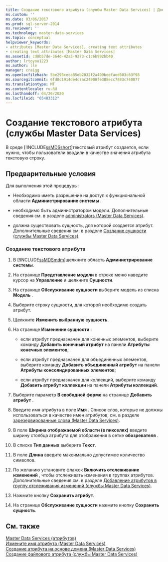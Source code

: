 ```yaml
---
title: Создание текстового атрибута (службы Master Data Services) | Документы Майкрософт
ms.custom: ''
ms.date: 03/06/2017
ms.prod: sql-server-2014
ms.reviewer: ''
ms.technology: master-data-services
ms.topic: conceptual
helpviewer_keywords:
- attributes [Master Data Services], creating text attributes
- creating text attributes [Master Data Services]
ms.assetid: cd8b57de-364d-42a3-9273-c1c6b992bb40
author: lrtoyou1223
ms.author: lle
manager: craigg
ms.openlocfilehash: 5be296ceca85eb2032f2a409beefaed603c63f98
ms.sourcegitcommit: 6fd8c1914de4c7ac24900fe388ecc7883c740077
ms.translationtype: MT
ms.contentlocale: ru-RU
ms.lasthandoff: 04/26/2020
ms.locfileid: "65483312"
---
```

# <a name="create-a-text-attribute-master-data-services"></a>Создание текстового атрибута (службы Master Data Services)
  В среде [!INCLUDE[ssMDSshort](../includes/ssmdsshort-md.md)]текстовый атрибут создается, если нужно, чтобы пользователи вводили в качестве значения атрибута текстовую строку.  
  
## <a name="prerequisites"></a>Предварительные условия  
 Для выполнения этой процедуры:  
  
-   Необходимо иметь разрешение на доступ к функциональной области **Администрирование системы** .  
  
-   необходимо быть администратором модели. Дополнительные сведения см. в разделе [administrators &#40;Master Data Services&#41;](administrators-master-data-services.md).  
  
-   должна существовать сущность, для которой создается атрибут. Дополнительные сведения см. в разделе [Создание сущности (службы Master Data Services)](../../2014/master-data-services/create-an-entity-master-data-services.md).  
  
### <a name="to-create-a-text-attribute"></a>Создание текстового атрибута  
  
1.  В [!INCLUDE[ssMDSmdm](../includes/ssmdsmdm-md.md)]щелкните область **Администрирование системы**.  
  
2.  На странице **Представление модели** в строке меню наведите курсор на **Управление** и щелкните **Сущности**.  
  
3.  На странице **Обслуживание сущности** выберите модель из списка **Модель** .  
  
4.  Выберите строку сущности, для которой необходимо создать атрибут.  
  
5.  Щелкните **Изменить выбранную сущность**.  
  
6.  На странице **Изменение сущности** :  
  
    -   если атрибут предназначен для конечных элементов, выберите команду **Добавить конечный атрибут** на панели **Атрибуты конечных элементов**;  
  
    -   если атрибут предназначен для объединенных элементов, выберите команду **Добавить объединенный атрибут** на панели **Атрибуты консолидированных элементов**;  
  
    -   если атрибут предназначен для коллекций, выберите команду **Добавить атрибут коллекции** на панели **Атрибуты коллекций**.  
  
7.  Выберите параметр **В свободной форме** на странице **Добавить атрибут** .  
  
8.  Введите имя атрибута в поле **Имя** . Список слов, которые не должны использоваться в качестве имен атрибутов, см. в разделе [зарезервированные слова &#40;Master Data Services&#41;](../../2014/master-data-services/reserved-words-master-data-services.md).  
  
9. В поле **Ширина отображаемой области (в пикселях)** введите ширину столбца атрибута для отображения в сетке **обозревателя** .  
  
10. В списке **Тип данных** выберите **Текст**.  
  
11. В поле **Длина** введите максимально допустимое количество символов.  
  
12. По желанию установите флажок **Включить отслеживание изменений** , чтобы отслеживать изменения в группах атрибутов. Дополнительные сведения см. в разделе [Добавление атрибутов в группу отслеживания изменений (службы Master Data Services)](../../2014/master-data-services/add-attributes-to-a-change-tracking-group-master-data-services.md).  
  
13. Нажмите кнопку **Сохранить атрибут**.  
  
14. На странице **Обслуживание сущности** нажмите кнопку **Сохранить сущность**.  
  
## <a name="see-also"></a>См. также  
 [Master Data Services &#40;атрибутов&#41;](../../2014/master-data-services/attributes-master-data-services.md)   
 [Измените имя атрибута &#40;Master Data Services&#41;](change-an-attribute-name-and-data-type-master-data-services.md)   
 [Создание атрибута на основе домена &#40;Master Data Services&#41;](../../2014/master-data-services/create-a-domain-based-attribute-master-data-services.md)   
 [Создание файлового атрибута (службы Master Data Services)](../../2014/master-data-services/create-a-file-attribute-master-data-services.md)  
  
  
